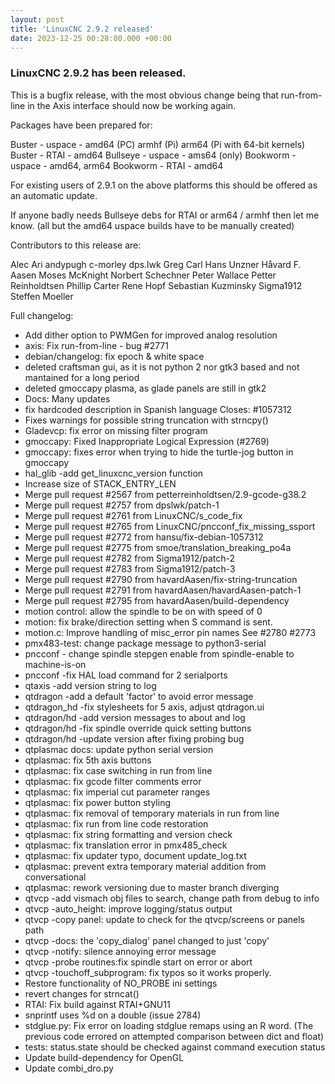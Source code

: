 ```yaml
---
layout: post
title: 'LinuxCNC 2.9.2 released'
date: 2023-12-25 00:28:00.000 +00:00
---
```


### LinuxCNC 2.9.2 has been released.

This is a bugfix release, with the
most obvious change being that run-from-line in the Axis interface
should now be working again.

Packages have been prepared for:

Buster - uspace - amd64 (PC) armhf (Pi) arm64 (Pi with 64-bit kernels)
Buster - RTAI - amd64
Bullseye - uspace - ams64 (only)
Bookworm - uspace - amd64, arm64
Bookworm - RTAI - amd64

For existing users of 2.9.1 on the above platforms this should be
offered as an automatic update.

If anyone badly needs Bullseye debs for RTAI or arm64 / armhf then let
me know. (all but the amd64 uspace builds have to be manually created)

Contributors to this release are:

Alec Ari
andypugh
c-morley
dps.lwk
Greg Carl
Hans Unzner
Håvard F. Aasen
Moses McKnight
Norbert Schechner
Peter Wallace
Petter Reinholdtsen
Phillip Carter
Rene Hopf
Sebastian Kuzminsky
Sigma1912
Steffen Moeller

Full changelog:

  * Add dither option to PWMGen for improved analog resolution
  * axis: Fix run-from-line - bug #2771
  * debian/changelog: fix epoch & white space
  * deleted craftsman gui, as it is not python 2 nor gtk3 based and
not mantained for a long period
  * deleted gmoccapy plasma, as glade panels are still in gtk2
  * Docs: Many updates
  * fix hardcoded description in Spanish language Closes: #1057312
  * Fixes warnings for possible string truncation with strncpy()
  * Gladevcp: fix error on missing filter program
  * gmoccapy: Fixed Inappropriate Logical Expression (#2769)
  * gmoccapy: fixes error when trying to hide the turtle-jog button in gmoccapy
  * hal_glib -add get_linuxcnc_version function
  * Increase size of STACK_ENTRY_LEN
  * Merge pull request #2567 from petterreinholdtsen/2.9-gcode-g38.2
  * Merge pull request #2757 from dpslwk/patch-1
  * Merge pull request #2761 from LinuxCNC/s_code_fix
  * Merge pull request #2765 from LinuxCNC/pncconf_fix_missing_ssport
  * Merge pull request #2772 from hansu/fix-debian-1057312
  * Merge pull request #2775 from smoe/translation_breaking_po4a
  * Merge pull request #2782 from Sigma1912/patch-2
  * Merge pull request #2783 from Sigma1912/patch-3
  * Merge pull request #2790 from havardAasen/fix-string-truncation
  * Merge pull request #2791 from havardAasen/havardAasen-patch-1
  * Merge pull request #2795 from havardAasen/build-dependency
  * motion control: allow the spindle to be on with speed of 0
  * motion: fix brake/direction setting when S command is sent.
  * motion.c: Improve handling of misc_error pin names See #2780 #2773
  * pmx483-test: change package message to python3-serial
  * pncconf - change spindle stepgen enable from spindle-enable to machine-is-on
  * pncconf -fix HAL load command for 2 serialports
  * qtaxis -add version string to log
  * qtdragon -add a default 'factor' to avoid error message
  * qtdragon_hd -fix stylesheets for 5 axis, adjust qtdragon.ui
  * qtdragon/hd -add version messages to about and log
  * qtdragon/hd -fix spindle override quick setting buttons
  * qtdragon/hd -update version after fixing probing bug
  * qtplasmac docs: update python serial version
  * qtplasmac: fix 5th axis buttons
  * qtplasmac: fix case switching in run from line
  * qtplasmac: fix gcode filter comments error
  * qtplasmac: fix imperial cut parameter ranges
  * qtplasmac: fix power button styling
  * qtplasmac: fix removal of temporary materials in run from line
  * qtplasmac: fix run from line code restoration
  * qtplasmac: fix string formatting and version check
  * qtplasmac: fix translation error in pmx485_check
  * qtplasmac: fix updater typo, document update_log.txt
  * qtplasmac: prevent extra temporary material addition from conversational
  * qtplasmac: rework versioning due to master branch diverging
  * qtvcp -add vismach obj files to search, change path from debug to info
  * qtvcp -auto_height: improve logging/status output
  * qtvcp -copy panel: update to check for the qtvcp/screens or panels path
  * qtvcp -docs: the 'copy_dialog' panel changed to just 'copy'
  * qtvcp -notify: silence annoying error message
  * qtvcp -probe routines:fix spindle start on error or abort
  * qtvcp -touchoff_subprogram: fix typos so it works properly.
  * Restore functionality of NO_PROBE ini settings
  * revert changes for strncat()
  * RTAI: Fix build against RTAI+GNU11
  * snprintf uses %d on a double (issue 2784)
  * stdglue.py: Fix error on loading stdglue remaps using an R word.
(The previous code errored on attempted comparison between dict and
float)
  * tests: status.state should be checked against command execution status
  * Update build-dependency for OpenGL
  * Update combi_dro.py
